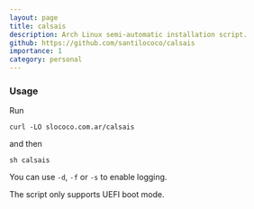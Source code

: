 ```yaml
---
layout: page
title: calsais
description: Arch Linux semi-automatic installation script.
github: https://github.com/santilococo/calsais
importance: 1
category: personal
---
```


### Usage

Run

```
curl -LO slococo.com.ar/calsais
```

and then

```
sh calsais
```

You can use `-d`, `-f` or `-s` to enable logging.

The script only supports UEFI boot mode.